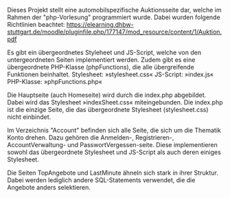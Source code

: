 Dieses Projekt stellt eine automobilspezifische Auktionsseite dar, welche im Rahmen der "php-Vorlesung" programmiert wurde.
Dabei wurden folgende Richtlinien beachtet: https://elearning.dhbw-stuttgart.de/moodle/pluginfile.php/177147/mod_resource/content/1/Auktion.pdf

Es gibt ein übergeordnetes Styleheet und JS-Script, welche von den untergeordneten Seiten implementiert werden.
Zudem gibt es eine übergeordnete PHP-Klasse (phpFunctions), die alle übergreifende Funktionen beinhaltet.
    Stylesheet:  »stylesheet.css«
    JS-Script:   »index.js«
    PHP-Klasse:  »phpFunctions.php«

Die Hauptseite (auch Homeseite) wird durch die index.php abgebildet.
Dabei wird das Stylesheet »indexSheet.css« miteingebunden.
Die index.php ist die einzige Seite, die das übergeordnete Stylesheet (stylesheet.css) nicht einbindet.

Im Verzeichnis "Account" befinden sich alle Seite, die sich um die Thematik Konto drehen.
Dazu gehören die Anmelden-, Registrieren-, AccountVerwaltung- und PasswortVergessen-seite.
Diese implementieren sowohl das übergeordnete Stylesheet und JS-Script als auch deren einiges Stylesheet.

Die Seiten TopAngebote und LastMinute ähneln sich stark in ihrer Struktur.
Dabei werden lediglich andere SQL-Statements verwendet, die die Angebote anders selektieren. 